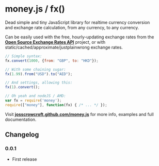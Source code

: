 # money.js / fx() 

Dead simple and tiny JavaScript library for realtime currency conversion and exchange rate calculation, from any currency, to any currency.

Can be easily used with the free, hourly-updating exchange rates from the **[Open Source Exchange Rates API](http://josscrowcroft.github.com/open-exchange-rates/)** project, or with static/cached/approximate/justplainwrong exchange rates.

```javascript
// Simple syntax:
fx.convert(1000, {from: "GBP", to: "HKD"});

// With some chaining sugar:
fx(1.99).from("USD").to("AED");

// And settings, allowing this:
fx(1).convert();

// Oh yeah and nodeJS / AMD:
var fx = require('money');
require(["money"], function(fx) { /* ... */ });
```

Visit **[josscrowcroft.github.com/money.js](http://josscrowcroft.github.com/money.js/)** for more info, examples and full documentation.


## Changelog

### 0.0.1
* First release